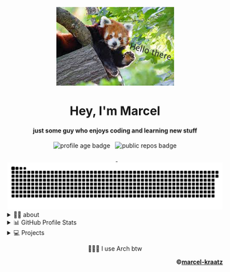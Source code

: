 <div align="center">
  <img src=https://raw.githubusercontent.com/marcel-kraatz/marcel-kraatz/master/images/red-panda.png alt="Waving Red Panda" /> 
  <h1>Hey, I'm Marcel</h1>
  <h4>just some guy who enjoys coding and learning new stuff</h4>
  <p>
    <img src="https://badges.pufler.dev/years/marcel-kraatz/?logo=redhat&label=Years%20On%20Github&color=purple" alt="profile age badge" />
    <img src="https://badges.pufler.dev/repos/marcel-kraatz/?logo=github&label=Public%20Repos&color=251ee7" alt="public repos badge" />
  </p>
</div>
<div align="center">
  <a href="https://github.com/marcel-kraatz">
  <img src="https://raw.githubusercontent.com/marcel-kraatz/marcel-kraatz/output/github-snake.svg" alt="Contributions calendar snake" /></a>
</div>

<!-- Whoami -->
<details>
  <summary>👨‍💼 about</summary>
<div align=center>
<h2>
    
```zsh
┌──marcel-kraatz@github:~    
└─# whoami && cat about-me.md
``` 
</h2>
👋 Hey, i'm Marcel and i'm highly interested in new technology.
<br>
🔭 I lost interest in just gaming all day and wanted to know how everything works.
So i decided to use my freetime to learn coding and all about new tech in general.
On the way i fell into a rabbit hole and found myself daily driving linux, hoarding data and selfhosting a bunch of stuff in case the internet disappeared tomorrow.
<br>
👨‍💻 At the moment I'm
focusing as much as i can on cybersec related stuff.
<br>
💩 Things i hate: 
light themes 😣 (Original face)
</div>
</details>

<!-- Profile Stats -->
<details>
  <summary>📊 GitHub Profile Stats</summary>
  <div>
<h2 align=center>

```zsh
┌──marcel-kraatz@github:~
└─# ./My_GitHub_Stats.py 
```

</h2>
     <br />
       <p align="center">
         <a href="https://github.com/marcel-kraatz/">
         <img align=center src=https://raw.githubusercontent.com/marcel-kraatz/marcel-kraatz/master/github-metrics.svg /></a>
       </p>
     <br />
  </div>    
</details>

<!-- Projects -->
<details>
  <summary>💻 Projects</summary>
  <div align=center>
    <h2>💻 Projects</h2>
    <div>
        <img align=center src=https://raw.githubusercontent.com/marcel-kraatz/marcel-kraatz/master/images/top.svg alt="skill-logos" />
    </div>
    <div>
        <p><a href="https://addons.thunderbird.net/de/thunderbird/addon/alpenglow">Alpenglow Theme for Thunderbird</a></p>
        <p><a href="https://github.com/marcel-kraatz">Website (Coming Soon)</a></p>
    </div>
    <div>
        <img align=center src=https://raw.githubusercontent.com/marcel-kraatz/marcel-kraatz/master/images/bottom.svg alt="skill-logos" />
    </div>
</details>

<p align=center>🧝🏼‍♂️ I use Arch btw</p> <!-- Just for the memes but i really use it daily -->
<div align="right">
    
**©[marcel-kraatz](https://github.com/marcel-kraatz)**  
</div>